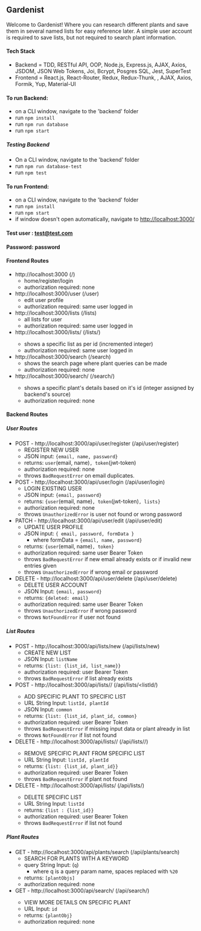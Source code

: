 ## Gardenist
Welcome to Gardenist! Where you can research different plants and save them in several named lists for easy reference later. A simple user account is required to save lists, but not required to search plant information.

#### Tech Stack
- Backend = TDD, RESTful API, OOP, Node.js, Express.js, AJAX, Axios, JSDOM, JSON Web Tokens, Joi, Bcrypt, Posgres SQL, Jest, SuperTest
- Frontend = React.js, React-Router, Redux, Redux-Thunk, , AJAX, Axios, Formik, Yup, Material-UI

#### To run Backend:
- on a CLI window, navigate to the 'backend' folder
- run `npm install`
- run `npm run database`
- run `npm start`
##### Testing Backend
- On a CLI window, navigate to the 'backend' folder
- run `npm run database-test`
- run `npm test`

#### To run Frontend:
- on a CLI window, navigate to the 'backend' folder
- run `npm install`
- run `npm start`
- if window doesn't open automatically, navigate to [http://localhost:3000/](http://localhost:3000)


#### Test user : test@test.com
#### Password: password


#### Frontend Routes
- http://localhost:3000 (/)
  - home/register/login
  - authorization required: none
- http://localhost:3000/user (/user)
  - edit user profile
  - authorization required: same user logged in
- http://localhost:3000/lists (/lists)
  - all lists for user
  - authorization required: same user logged in
- http://localhost:3000/lists/<listId> (/lists/<listId>)
  - shows a specific list as per id (incremented integer)
  - authorization required: same user logged in
- http://localhost:3000/search (/search)
  - shows the search page where plant queries can be made
  - authorization required: none
- http://localhost:3000/search/<plantId> (/search/<plantId>)
  - shows a specific plant's details based on it's id (integer assigned by backend's source)
  - authorization required: none


#### Backend Routes
##### User Routes
- POST - http://localhost:3000/api/user/register (/api/user/register)
  - REGISTER NEW USER
  - JSON input: `{email, name, password}`
  - returns: `user`(email, name)`, token`(jwt-token)
  - authorization required: none
  - throws `BadRequestError` on email duplicates.
- POST - http://localhost:3000/api/user/login (/api/user/login)
  - LOGIN EXISTING USER
  - JSON input: `{email, password}`
  - returns: `{user`(email, name)`, token`(jwt-token)`, lists}`
  - authorization required: none
  - throws `UnauthorizedError` is user not found or wrong password
- PATCH - http://localhost:3000/api/user/edit (/api/user/edit)
  - UPDATE USER PROFILE
  - JSON input: `{ email, password, formData }`
    - where formData = `{email, name, password}`
  - returns: `{user`(email, name)`, token}`
  - authorization required: same user Bearer Token
  - throws `BadRequestError` if new email already exists or if invalid new entries given
  - throws `UnauthorizedError` if wrong email or password
- DELETE - http://localhost:3000/api/user/delete (/api/user/delete)
  - DELETE USER ACCOUNT
  - JSON Input: `{email, password}`
  - returns: `{deleted: email}`
  - authorization required: same user Bearer Token
  - throws `UnauthorizedError` if wrong password
  - throws `NotFoundError` if user not found
##### List Routes
- POST - http://localhost:3000/api/lists/new (/api/lists/new)
  - CREATE NEW LIST
  - JSON Input: `listName`
  - returns: `{list: {list_id, list_name}}`
  - authorization required: user Bearer Token
  - throws `BadRequestError` if list already exists
- POST - http://localhost:3000/api/lists/<listId>/<plantId> (/api/lists/<listId/<plantId>)
  - ADD SPECIFIC PLANT TO SPECIFIC LIST
  - URL String Input: `listId, plantId`
  - JSON Input: `common`
  - returns: `{list: {list_id, plant_id, common}`
  - authorization required: user Bearer Token
  - throws `BadRequestError` if missing input data or plant already in list
  - throws `NotFoundError` if list not found
 - DELETE - http://localhost:3000/api/lists/<listId>/<plantId>  (/api/lists/<listId>/<plantId>)
   - REMOVE SPECIFIC PLANT FROM SPECIFIC LIST
   - URL String Input: `listId, plantId`
   - returns: `{list: {list_id, plant_id}}`
   - authorization required: user Bearer Token
   - throws `BadRequestError` if plant not found
- DELETE - http://localhost:3000/api/lists/<listId>   (/api/lists/<listId>)
  - DELETE SPECIFIC LIST
  - URL String Input: `listId`
  - returns: `{list : {list_id}}`
  - authorization required: user Bearer Token
  - throws `BadRequestError` if list not found
##### Plant Routes
- GET - http://localhost:3000/api/plants/search (/api/plants/search)
  - SEARCH FOR PLANTS WITH A KEYWORD
  - query String Input: (`q`) 
    - where q is a query param name, spaces replaced with `%20`
  - returns: `[plantObjs]`
  - authorization required: none
- GET - http://localhost:3000/api/search/<plantId> (/api/search/<plantId>)
   - VIEW MORE DETAILS ON SPECIFIC PLANT
   - URL Input: `id`
   - returns: `{plantObj}`
   - authorization required: none
